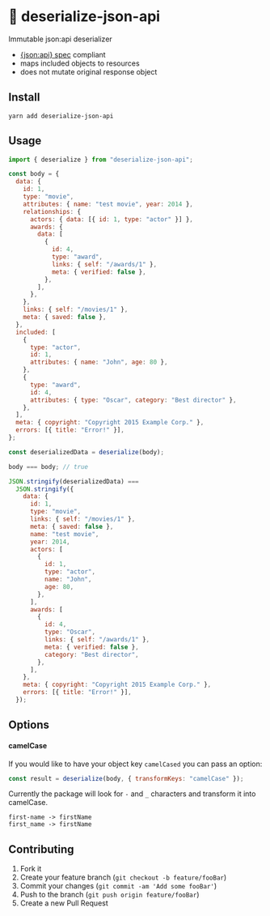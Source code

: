 # 🥣 deserialize-json-api

Immutable json:api deserializer

- [{json:api} spec](https://jsonapi.org/) compliant
- maps included objects to resources
- does not mutate original response object

## Install

```
yarn add deserialize-json-api
```

## Usage

```js
import { deserialize } from "deserialize-json-api";

const body = {
  data: {
    id: 1,
    type: "movie",
    attributes: { name: "test movie", year: 2014 },
    relationships: {
      actors: { data: [{ id: 1, type: "actor" }] },
      awards: {
        data: [
          {
            id: 4,
            type: "award",
            links: { self: "/awards/1" },
            meta: { verified: false },
          },
        ],
      },
    },
    links: { self: "/movies/1" },
    meta: { saved: false },
  },
  included: [
    {
      type: "actor",
      id: 1,
      attributes: { name: "John", age: 80 },
    },
    {
      type: "award",
      id: 4,
      attributes: { type: "Oscar", category: "Best director" },
    },
  ],
  meta: { copyright: "Copyright 2015 Example Corp." },
  errors: [{ title: "Error!" }],
};

const deserializedData = deserialize(body);

body === body; // true

JSON.stringify(deserializedData) ===
  JSON.stringify({
    data: {
      id: 1,
      type: "movie",
      links: { self: "/movies/1" },
      meta: { saved: false },
      name: "test movie",
      year: 2014,
      actors: [
        {
          id: 1,
          type: "actor",
          name: "John",
          age: 80,
        },
      ],
      awards: [
        {
          id: 4,
          type: "Oscar",
          links: { self: "/awards/1" },
          meta: { verified: false },
          category: "Best director",
        },
      ],
    },
    meta: { copyright: "Copyright 2015 Example Corp." },
    errors: [{ title: "Error!" }],
  });
```

## Options

#### camelCase

If you would like to have your object key `camelCased` you can pass an option:

```javascript
const result = deserialize(body, { transformKeys: "camelCase" });
```

Currently the package will look for `-` and `_` characters and transform it into camelCase.

```
first-name -> firstName
first_name -> firstName
```

## Contributing

1. Fork it
2. Create your feature branch (`git checkout -b feature/fooBar`)
3. Commit your changes (`git commit -am 'Add some fooBar'`)
4. Push to the branch (`git push origin feature/fooBar`)
5. Create a new Pull Request
